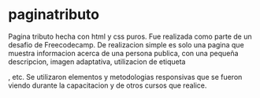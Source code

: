 # paginatributo
Pagina tributo hecha con html y css puros. Fue realizada como parte de un desafio de Freecodecamp.
De realizacion simple es solo una pagina que muestra informacion acerca de una persona publica, con una 
pequeña descripcion, imagen adaptativa, utilizacion de etiqueta <figcaption>, etc.
Se utilizaron elementos y metodologias responsivas que se fueron viendo durante la capacitacion y
de otros cursos que realice.
